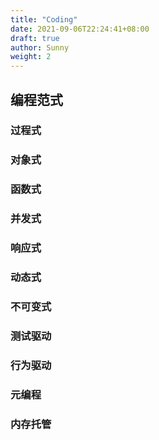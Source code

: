 ```yaml
---
title: "Coding"
date: 2021-09-06T22:24:41+08:00
draft: true
author: Sunny
weight: 2
---
```


## 编程范式

### 过程式

### 对象式

### 函数式

### 并发式

### 响应式

### 动态式

### 不可变式

### 测试驱动

### 行为驱动

### 元编程

### 内存托管

